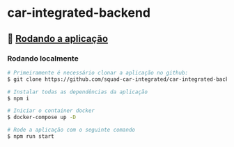 # car-integrated-backend

## 🎲 [Rodando a aplicação](#rodando-a-api)

### Rodando localmente

```bash
# Primeiramente é necessário clonar a aplicação no github:
$ git clone https://github.com/squad-car-integrated/car-integrated-backend.git

# Instalar todas as dependências da aplicação
$ npm i

# Iniciar o container docker
$ docker-compose up -D

# Rode a aplicação com o seguinte comando
$ npm run start
```
